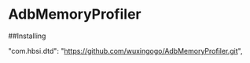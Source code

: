 # AdbMemoryProfiler


##Installing

"com.hbsi.dtd": "https://github.com/wuxingogo/AdbMemoryProfiler.git",
